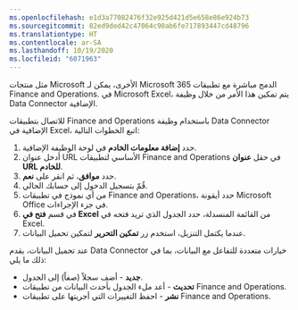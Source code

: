 ```yaml
---
ms.openlocfilehash: e1d3a77082476f32e925d421d5e658e86e924b73
ms.sourcegitcommit: 82ed9ded42c47064c90ab6fe717893447cd48796
ms.translationtype: HT
ms.contentlocale: ar-SA
ms.lasthandoff: 10/19/2020
ms.locfileid: "6071963"
---
```

مثل منتجات Microsoft الأخرى، يمكن لـ Microsoft 365 الدمج مباشرة مع تطبيقات Finance and Operations. في Microsoft Excel، يتم تمكين هذا الأمر من خلال وظيفة Data Connector الإضافية.

للاتصال بتطبيقات Finance and Operations باستخدام وظيفة Data Connector الإضافية في Excel، اتبع الخطوات التالية:

1.  حدد **إضافة معلومات الخادم** في لوحة الوظيفة الإضافية.
2.  أدخل عنوان URL الأساسي لتطبيقات Finance and Operations في حقل **عنوان URL للخادم**.
3.  حدد **موافق**، ثم انقر على **نعم**.
4.  قُمّ بتسجيل الدخول إلى حسابك الحالي.
5.  من أي نموذج في تطبيقات Finance and Operations، حدد أيقونة Microsoft Office في جزء الإجراءات.
6.  في قسم **فتح في Excel** من القائمة المنسدلة، حدد الجدول الذي تريد فتحه في Excel.
7.  عندما يكتمل التنزيل، استخدم زر **تمكين التحرير** لتمكين تحميل البيانات.

عند تحميل البيانات، يقدم Data Connector خيارات متعددة للتفاعل مع البيانات، بما في ذلك ما يلي:

-   **جديد** - أضف سجلاً (صفاً) إلى الجدول.
-   **تحديث** - أعد ملء الجدول بأحدث البيانات من تطبيقات Finance and Operations.
-   **نشر** - احفظ التغييرات التي أجريتها على تطبيقات Finance and Operations. 
